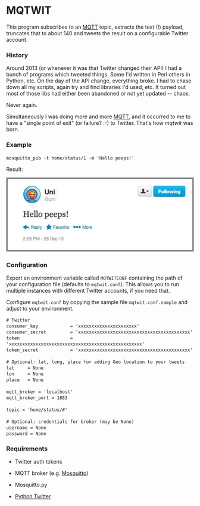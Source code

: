 # MQTWIT

This program subscribes to an [MQTT] topic, extracts the text (!) payload,
truncates that to about 140 and tweets the result on a configurable Twitter
account.

### History

Around 2013 (or whenever it was that Twitter changed their API) I had a bunch
of programs which tweeted things. Some I'd written in Perl others in Python,
etc. On the day of the API change, everything broke. I had to chase down all my
scripts, again try and find libraries I'd used, etc. It turned out most of
those libs had either been abandoned or not yet updated -- chaos.

Never again. 

Simultaneously I was doing more and more [MQTT], and it occurred to me to have
a "single point of exit" (or failure? :-) to Twitter. That's how _mqtwit_ was
born.

### Example

```
mosquitto_pub -t home/status/1 -m 'Hello peeps!'
```

Result:

![Screenshot](jmbp-783.jpg)

### Configuration

Export an environment variable called `MQTWITCONF` containing the path of
your configuration file (defaults to `mqtwit.conf`). This allows you to
run multiple instances with different Twitter accounts, if you need that.

Configure `mqtwit.conf` by copying the sample file `mqtwit.conf.sample`
and adjust to your environment.

```
# Twitter
consumer_key            = 'xxxxxxxxxxxxxxxxxxxxxx'
consumer_secret         = 'xxxxxxxxxxxxxxxxxxxxxxxxxxxxxxxxxxxxxxxxxx'
token                   = 'xxxxxxxxxxxxxxxxxxxxxxxxxxxxxxxxxxxxxxxxxxxxxxxxxx'
token_secret            = 'xxxxxxxxxxxxxxxxxxxxxxxxxxxxxxxxxxxxxxxxxx'

# Optional: lat, long, place for adding Geo location to your tweets
lat     = None
lon     = None
place   = None

mqtt_broker = 'localhost'
mqtt_broker_port = 1883

topic = 'home/status/#'

# Optional: credentials for broker (may be None)
username = None
password = None
```

### Requirements

* Twitter auth tokens
* MQTT broker (e.g. [Mosquitto](http://mosquitto.org))
* Mosquitto.py 
* [Python Twitter](https://pypi.python.org/pypi/python-twitter)

  [MQTT]: http://mqtt.org

